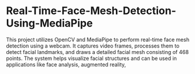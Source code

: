 # Real-Time-Face-Mesh-Detection-Using-MediaPipe
This project utilizes OpenCV and MediaPipe to perform real-time face mesh detection using a webcam. It captures video frames, processes them to detect facial landmarks, and draws a detailed facial mesh consisting of 468 points. The system helps visualize facial structures and can be used in applications like face analysis, augmented reality,
